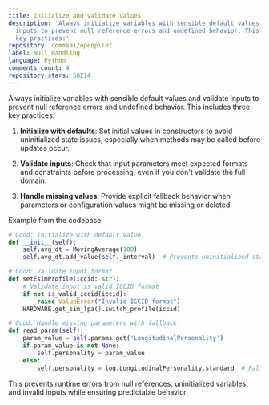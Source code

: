 ```yaml
---
title: Initialize and validate values
description: 'Always initialize variables with sensible default values and validate
  inputs to prevent null reference errors and undefined behavior. This includes three
  key practices:'
repository: commaai/openpilot
label: Null Handling
language: Python
comments_count: 4
repository_stars: 58214
---
```


Always initialize variables with sensible default values and validate inputs to prevent null reference errors and undefined behavior. This includes three key practices:

1. **Initialize with defaults**: Set initial values in constructors to avoid uninitialized state issues, especially when methods may be called before updates occur.

2. **Validate inputs**: Check that input parameters meet expected formats and constraints before processing, even if you don't validate the full domain.

3. **Handle missing values**: Provide explicit fallback behavior when parameters or configuration values might be missing or deleted.

Example from the codebase:
```python
# Good: Initialize with default value
def __init__(self):
    self.avg_dt = MovingAverage(100)
    self.avg_dt.add_value(self._interval)  # Prevents uninitialized state

# Good: Validate input format
def setEsimProfile(iccid: str):
    # Validate input is valid ICCID format
    if not is_valid_iccid(iccid):
        raise ValueError("Invalid ICCID format")
    HARDWARE.get_sim_lpa().switch_profile(iccid)

# Good: Handle missing parameters with fallback
def read_param(self):
    param_value = self.params.get('LongitudinalPersonality')
    if param_value is not None:
        self.personality = param_value
    else:
        self.personality = log.LongitudinalPersonality.standard  # Fallback
```

This prevents runtime errors from null references, uninitialized variables, and invalid inputs while ensuring predictable behavior.